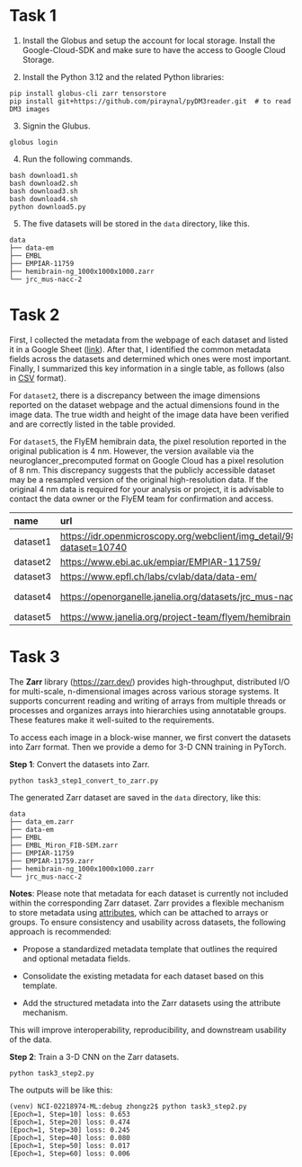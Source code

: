 

# Task 1

1. Install the Globus and setup the account for local storage. Install the Google-Cloud-SDK and make sure to have the access to Google Cloud Storage. 

2. Install the Python 3.12 and the related Python libraries:
```
pip install globus-cli zarr tensorstore
pip install git+https://github.com/piraynal/pyDM3reader.git  # to read DM3 images
```

3. Signin the Glubus.
```
globus login
```

4. Run the following commands.
```
bash download1.sh
bash download2.sh
bash download3.sh
bash download4.sh
python download5.py
```

5. The five datasets will be stored in the `data` directory, like this.
```
data
├── data-em
├── EMBL
├── EMPIAR-11759
├── hemibrain-ng_1000x1000x1000.zarr
└── jrc_mus-nacc-2
```

# Task 2
First, I collected the metadata from the webpage of each dataset and listed it in a Google Sheet ([link](https://docs.google.com/spreadsheets/d/1sRJtdbJOCdzBCWieZm3p8rwkODft3VM6iDRl2EIZRKo/edit?usp=drive_link)). After that, I identified the common metadata fields across the datasets and determined which ones were most important. Finally, I summarized this key information in a single table, as follows (also in [CSV](./consolidated_meta.csv) format).

For `dataset2`, there is a discrepancy between the image dimensions reported on the dataset webpage and the actual dimensions found in the image data.
The true width and height of the image data have been verified and are correctly listed in the table provided. 

For `dataset5`, the FlyEM hemibrain data, the pixel resolution reported in the original publication is 4 nm. However, the version available via the neuroglancer_precomputed format on Google Cloud has a pixel resolution of 8 nm.
This discrepancy suggests that the publicly accessible dataset may be a resampled version of the original high-resolution data.
If the original 4 nm data is required for your analysis or project, it is advisable to contact the data owner or the FlyEM team for confirmation and access.

| name     | url                                                                        |   depth |   height |   width | pixel_type   | pixel_size_in_nm   | experiment_type   | species      | organ             | publication_url                                             |
|:---------|:---------------------------------------------------------------------------|--------:|---------:|--------:|:-------------|:-------------------|:------------------|:-------------|:------------------|:------------------------------------------------------------|
| dataset1 | https://idr.openmicroscopy.org/webclient/img_detail/9846137/?dataset=10740 |     184 |      775 |    1121 | uint8        | [20, 20, 20]       | FIB-SEM           | Homo sapiens | chromatin         | https://www.science.org/doi/10.1126/sciadv.aba8811          |
| dataset2 | https://www.ebi.ac.uk/empiar/EMPIAR-11759/                                 |      16 |     5500 |    5496 | uint8        | [80, 80, 80]       | SBF-SEM           | zebrafish    | eye               | https://doi.org/10.6019/EMPIAR-11759                        |
| dataset3 | https://www.epfl.ch/labs/cvlab/data/data-em/                               |    1065 |     1536 |    2048 | uint8        | [5, 5, 5]          | EM                | unknown      | mitochondria      | https://ieeexplore.ieee.org/document/6619103                |
| dataset4 | https://openorganelle.janelia.org/datasets/jrc_mus-nacc-2                  |     564 |     2520 |    2596 | int16        | [2.96, 4, 4]       | FIB-SEM           | Mouse        | nucleus accumbens | https://www.nature.com/articles/s41586-021-03992-4          |
| dataset5 | https://www.janelia.org/project-team/flyem/hemibrain                       |    1000 |     1000 |    1000 | uint8        | [8, 8, 8]          | FIB-SEM           | fly          | brain             | https://www.biorxiv.org/content/10.1101/2024.04.21.590464v1 |

# Task 3

The **Zarr** library (https://zarr.dev/) provides high-throughput, distributed I/O for multi-scale, n-dimensional images across various storage systems. It supports concurrent reading and writing of arrays from multiple threads or processes and organizes arrays into hierarchies using annotatable groups. These features make it well-suited to the requirements. 

To access each image in a block-wise manner, we first convert the datasets into Zarr format. Then we provide a demo for 3-D CNN training in PyTorch. 

**Step 1**: Convert the datasets into Zarr.
```
python task3_step1_convert_to_zarr.py
```

The generated Zarr dataset are saved in the `data` directory, like this:
```
data
├── data_em.zarr
├── data-em
├── EMBL
├── EMBL_Miron_FIB-SEM.zarr
├── EMPIAR-11759
├── EMPIAR-11759.zarr
├── hemibrain-ng_1000x1000x1000.zarr
└── jrc_mus-nacc-2
```

**Notes**: Please note that metadata for each dataset is currently not included within the corresponding Zarr dataset.
Zarr provides a flexible mechanism to store metadata using [attributes](https://zarr.readthedocs.io/en/stable/user-guide/attributes.html), which can be attached to arrays or groups. To ensure consistency and usability across datasets, the following approach is recommended:

- Propose a standardized metadata template that outlines the required and optional metadata fields.

- Consolidate the existing metadata for each dataset based on this template.

- Add the structured metadata into the Zarr datasets using the attribute mechanism.

This will improve interoperability, reproducibility, and downstream usability of the data.

**Step 2**: Train a 3-D CNN on the Zarr datasets.
```
python task3_step2.py
```
The outputs will be like this:
```
(venv) NCI-02218974-ML:debug zhongz2$ python task3_step2.py
[Epoch=1, Step=10] loss: 0.653
[Epoch=1, Step=20] loss: 0.474
[Epoch=1, Step=30] loss: 0.245
[Epoch=1, Step=40] loss: 0.080
[Epoch=1, Step=50] loss: 0.017
[Epoch=1, Step=60] loss: 0.006
```












